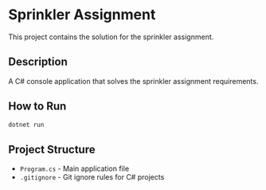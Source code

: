 # Sprinkler Assignment

This project contains the solution for the sprinkler assignment.

## Description

A C# console application that solves the sprinkler assignment requirements.

## How to Run

```bash
dotnet run
```

## Project Structure

- `Program.cs` - Main application file
- `.gitignore` - Git ignore rules for C# projects